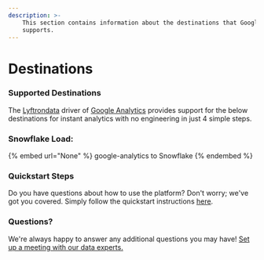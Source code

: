```yaml
---
description: >-
    This section contains information about the destinations that Google Analytics
    supports.
---
```


# Destinations

### Supported Destinations

The [Lyftrondata](https://www.lyftrondata.com/) driver of [Google Analytics](None) provides support for the below destinations for instant analytics with no engineering in just 4 simple steps.

### Snowflake Load:

{% embed url="None" %}
google-analytics to Snowflake
{% endembed %}

### Quickstart Steps

Do you have questions about how to use the platform? Don't worry; we've got you covered. Simply follow the quickstart instructions [here](README.md).

### Questions? <a href="#questions" id="questions"></a>

We're always happy to answer any additional questions you may have! [Set up a meeting with our data experts.](https://www.lyftrondata.com/book-a-meeting/)
